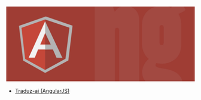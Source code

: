 ![AngularJS](img/angular.jpg)

* [Traduz-ai (AngularJS)](https://github.com/eoop/traduz-ai#angularjs)
